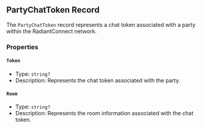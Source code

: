 ## PartyChatToken Record

The `PartyChatToken` record represents a chat token associated with a party within the RadiantConnect network.

### Properties

#### `Token`

- Type: `string?`
- Description: Represents the chat token associated with the party.

#### `Room`

- Type: `string?`
- Description: Represents the room information associated with the chat token.

